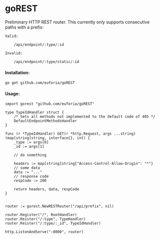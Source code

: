 goREST
======

Preliminary HTTP REST router.  This currently only supports consecutive paths with a prefix:

    Valid:

        /api/endpoint/:type/:id

    Invalid:

        /api/endpoint/:type/static/:id    

#### Installation:

    go get github.com/euforia/goREST

#### Usage:

    import gorest "github.com/euforia/goREST"

    type TypeIdHandler struct {
        /* Sets all methods not implemented to the default code of 405 */
        DefaultEndpointMethodsHandler
    }

    func (r *TypeIdHandler) GET(r *http.Request, args ...string) (map[string]string, interface{}, int) {
        _type := args[0]
        _id := args[1]
        
        // do something
        
        headers := map[string]string{"Access-Control-Allow-Origin": "*"}
        // some data
        data := "..."
        // response code
        respCode := 200
        
        return headers, data, respCode
    }


    router := gorest.NewRESTRouter("/api/prefix", nil)

    router.Register("/", RootHandler)
    router.Reister("/:type", TypeHandler)
    router.Reister("/:type/:_id", TypeIdHandler)

    http.ListenAndServe(":8000", router)
